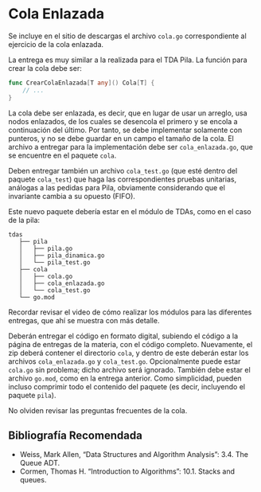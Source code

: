 # Cola Enlazada

Se incluye en el sitio de descargas el archivo `cola.go` correspondiente al ejercicio de la cola enlazada.

La entrega es muy similar a la realizada para el TDA Pila. La función para crear la cola debe ser:

```go
func CrearColaEnlazada[T any]() Cola[T] {
    // ...
}
```

La cola debe ser enlazada, es decir, que en lugar de usar un arreglo, usa nodos enlazados, de los cuales se desencola el primero y se encola a continuación del último. Por tanto, se debe implementar solamente con punteros, y no se debe guardar en un campo el tamaño de la cola. El archivo a entregar para la implementación debe ser `cola_enlazada.go`, que se encuentre en el paquete `cola`.

Deben entregar también un archivo `cola_test.go` (que esté dentro del paquete `cola_test`) que haga las correspondientes pruebas unitarias, análogas a las pedidas para Pila, obviamente considerando que el invariante cambia a su opuesto (FIFO).

Este nuevo paquete debería estar en el módulo de TDAs, como en el caso de la pila:

```
tdas
   ├── pila
   │   ├── pila.go
   │   ├── pila_dinamica.go
   │   └── pila_test.go
   ├── cola
   │   ├── cola.go
   │   ├── cola_enlazada.go
   │   └── cola_test.go
   └── go.mod
```

Recordar revisar el video de cómo realizar los módulos para las diferentes entregas, que ahí se muestra con más detalle.

Deberán entregar el código en formato digital, subiendo el código a la página de entregas de la materia, con el código completo. Nuevamente, el zip deberá contener el directorio `cola`, y dentro de este deberán estar los archivos `cola_enlazada.go` y `cola_test.go`. Opcionalmente puede estar `cola.go` sin problema; dicho archivo será ignorado. También debe estar el archivo `go.mod`, como en la entrega anterior. Como simplicidad, pueden incluso comprimir todo el contenido del paquete (es decir, incluyendo el paquete `pila`).

No olviden revisar las preguntas frecuentes de la cola.

## Bibliografía Recomendada

- Weiss, Mark Allen, “Data Structures and Algorithm Analysis”: 3.4. The Queue ADT.
- Cormen, Thomas H. “Introduction to Algorithms”: 10.1. Stacks and queues.